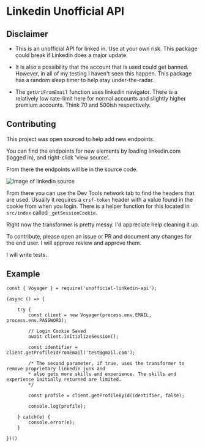 # Linkedin Unofficial API 

## Disclaimer
- This is an unofficial API for linked in. Use at your own risk. This package could break if Linkedin does a major update. 

- It is also a possibility that the account that is used could get banned. However, in all of my testing I haven't seen this happen. This package has a random sleep timer to help stay under-the-radar.

- The `getUriFromEmail` function uses linkedin navigator. There is a relatively low rate-limit here for normal accounts and slightly higher premium accounts. Think 70 and 500ish respectively. 

## Contributing

This project was open sourced to help add new endpoints. 

You can find the endpoints for new elements by loading linkedin.com (logged in), and right-click 'view source'. 

From there the endpoints will be in the source code. 

![Image of linkedin source](https://quesoportfolio.s3-us-west-2.amazonaws.com/Screen+Shot+2019-07-20+at+3.25.36+PM.png)

From there you can use the Dev Tools network tab to find the headers that are used. Usually it requires a `crsf-token` header with a value found in the cookie from when you login. There is a helper function for this located in `src/index` called `_getSessionCookie`.

Right now the transformer is pretty messy. I'd appreciate help cleaning it up.

To contribute, please open an issue or PR and document any changes for the end user. I will approve review and approve them. 

I will write tests.

## Example
```
const { Voyager } = require('unofficial-linkedin-api');

(async () => {

    try {
        const client = new Voyager(process.env.EMAIL, process.env.PASSWORD);

        // Login Cookie Saved
        await client.initializeSession();

        const identifier = client.getProfileIdFromEmail('test@gmail.com');

        /* The second parameter, if true, uses the transformer to remove proprietary linkedin junk and 
        * also gets more skills and experience. The skills and experience initially returned are limited.
        */

        const profile = client.getProfileById(identifier, false);

        console.log(profile);

    } catch(e) {
        console.error(e);
    }

})()
```
